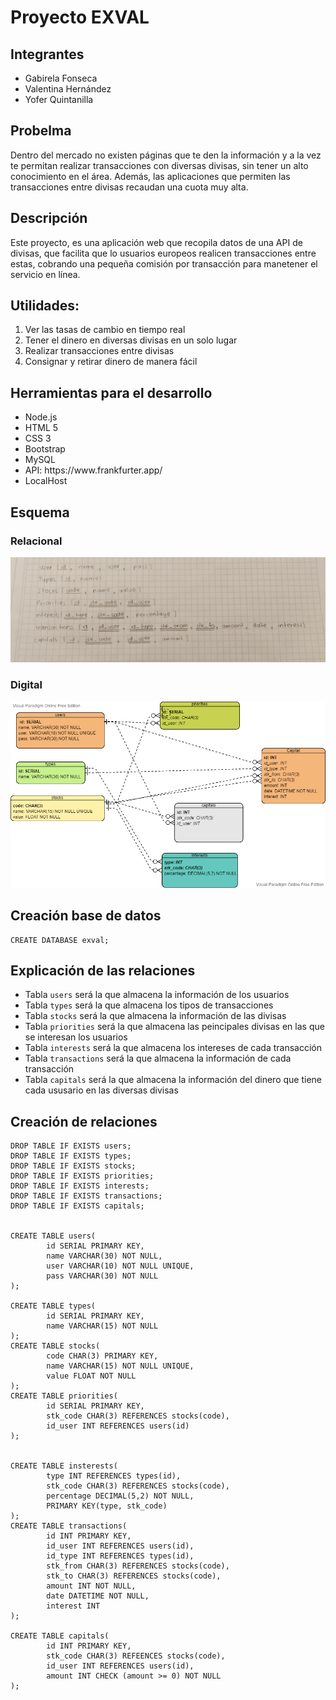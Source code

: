 # Proyecto EXVAL

## Integrantes
<ul>
<li>Gabirela Fonseca </li>
<li>Valentina Hernández </li>
<li>Yofer Quintanilla </li>
</ul>

## Probelma

Dentro del mercado no existen páginas que te den la información y a la vez te permitan realizar transacciones con diversas divisas, sin tener un alto conocimiento en el área. Además, las aplicaciones que permiten las transacciones entre divisas recaudan una cuota muy alta. 

## Descripción

Este proyecto, es una aplicación web que recopila datos de una API de divisas, que facilita que lo usuarios europeos realicen transacciones entre estas, cobrando una pequeña comisión por transacción para manetener el servicio en línea. 

## Utilidades:
 <ol>
	<li>Ver las tasas de cambio en tiempo real</li>
	<li>Tener el dinero en diversas divisas en un solo lugar</li>
	<li>Realizar transacciones entre divisas</li>
	<li>Consignar y retirar dinero de manera fácil</li> 
</ol>

## Herramientas para el desarrollo

<ul>
	<li>Node.js</li>
	<li>HTML 5</li>
	<li>CSS 3</li>
	<li>Bootstrap</li>
	<li>MySQL</li>
	<li>API: https://www.frankfurter.app/</li>
	<li>LocalHost</li>
</ul>


## Esquema

### Relacional

<img src = "./esquema.jpg">

### Digital

<img src = "./esquema_digital.png">

## Creación base de datos

~~~
CREATE DATABASE exval;
~~~

## Explicación de las relaciones
<ul>
	<li>Tabla <code>users</code> será la que almacena la información de los usuarios</li>
	<li>Tabla <code>types</code> será la que almacena los tipos de transacciones</li>
	<li>Tabla <code>stocks</code> será la que almacena la información de las divisas</li>
	<li>Tabla <code>priorities</code> será la que almacena las peincipales divisas en las que se interesan los usuarios</li>
	<li>Tabla <code>interests</code> será la que almacena los intereses de cada transacción</li>
	<li>Tabla <code>transactions</code> será la que almacena la información de cada transacción</li>
	<li>Tabla <code>capitals</code> será la que almacena la información del dinero que tiene cada ususario en las diversas divisas</li>
	
</ul>

## Creación de relaciones

~~~
DROP TABLE IF EXISTS users;
DROP TABLE IF EXISTS types;
DROP TABLE IF EXISTS stocks;
DROP TABLE IF EXISTS priorities;
DROP TABLE IF EXISTS interests;
DROP TABLE IF EXISTS transactions;
DROP TABLE IF EXISTS capitals;


CREATE TABLE users(
        id SERIAL PRIMARY KEY,
        name VARCHAR(30) NOT NULL,
        user VARCHAR(10) NOT NULL UNIQUE,
        pass VARCHAR(30) NOT NULL
);

CREATE TABLE types(
        id SERIAL PRIMARY KEY,
        name VARCHAR(15) NOT NULL
);
CREATE TABLE stocks(
        code CHAR(3) PRIMARY KEY,
        name VARCHAR(15) NOT NULL UNIQUE,
        value FLOAT NOT NULL
);
CREATE TABLE priorities(
        id SERIAL PRIMARY KEY,
        stk_code CHAR(3) REFERENCES stocks(code),
        id_user INT REFERENCES users(id)
);


CREATE TABLE insterests(
        type INT REFERENCES types(id),
        stk_code CHAR(3) REFERENCES stocks(code),
        percentage DECIMAL(5,2) NOT NULL,
        PRIMARY KEY(type, stk_code)
);
CREATE TABLE transactions(
        id INT PRIMARY KEY,
        id_user INT REFERENCES users(id),
        id_type INT REFERENCES types(id),
        stk_from CHAR(3) REFERENCES stocks(code),
        stk_to CHAR(3) REFERENCES stocks(code),
        amount INT NOT NULL,
        date DATETIME NOT NULL,
        interest INT 
);

CREATE TABLE capitals(
        id INT PRIMARY KEY,
        stk_code CHAR(3) REFEENCES stocks(code),
        id_user INT REFERENCES users(id),
        amount INT CHECK (amount >= 0) NOT NULL
);


~~~



